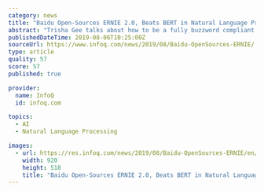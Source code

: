 ```yaml
---
category: news
title: "Baidu Open-Sources ERNIE 2.0, Beats BERT in Natural Language Processing Tasks"
abstract: "Trisha Gee talks about how to be a fully buzzword compliant developer, architect or lead, especially when “What’s Hot” changes on practically a daily basis. She gives an irreverent overview of the current technical landscape and presents a survival ..."
publishedDateTime: 2019-08-06T10:25:00Z
sourceUrl: https://www.infoq.com/news/2019/08/Baidu-OpenSources-ERNIE/
type: article
quality: 57
score: 57
published: true

provider:
  name: InfoQ
  id: infoq.com

topics:
  - AI
  - Natural Language Processing

images:
  - url: https://res.infoq.com/news/2019/08/Baidu-OpenSources-ERNIE/en/resources/1Continual Pre-Training-1565032023512.jpg
    width: 920
    height: 518
    title: "Baidu Open-Sources ERNIE 2.0, Beats BERT in Natural Language Processing Tasks"
---
```

